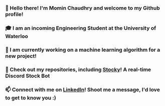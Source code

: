 ### 👋 Hello there! I'm Momin Chaudhry and welcome to my Github profile!
### 🎓 I am an incoming Engineering Student at the University of Waterloo
### 🔭 I am currently working on a machine learning algorithm for a new project!
### 👀 Check out my repositories, including [Stocky](https://github.com/Momin-C/Stocky)! A real-time Discord Stock Bot
### 📫 Connect with me on [LinkedIn](https://www.linkedin.com/in/momin-chaudhry/)! Shoot me a message, I'd love to get to know you :)



<!--
**Momin-C/Momin-C** is a ✨ _special_ ✨ repository because its `README.md` (this file) appears on your GitHub profile.

Here are some ideas to get you started:

- 🔭 I’m currently working on ...
- 🌱 I’m currently learning ...
- 👯 I’m looking to collaborate on ...
- 🤔 I’m looking for help with ...
- 💬 Ask me about ...
- 📫 How to reach me: ...
- 😄 Pronouns: ...
- ⚡ Fun fact: ...
-->
